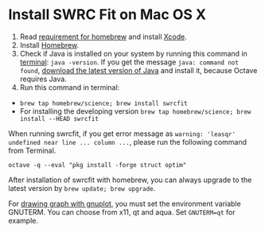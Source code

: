 # Install SWRC Fit on Mac OS X

1. Read [requirement for homebrew](https://github.com/Homebrew/homebrew/blob/master/share/doc/homebrew/Installation.md#requirements) and install [Xcode](https://itunes.apple.com/us/app/xcode/id497799835).
2. Install [Homebrew](http://brew.sh/).
3. Check if Java is installed on your system by running this command in [terminal](https://en.wikipedia.org/wiki/Terminal_(OS_X)): `java -version`. If you get the message `java: command not found`, [download the latest version of Java](https://www.java.com/download/) and install it, because Octave requires Java.
4. Run this command in terminal:
 - `brew tap homebrew/science; brew install swrcfit`
 - For installing the developing version `brew tap homebrew/science; brew install --HEAD swrcfit`

When running swrcfit, if you get error message as `warning: 'leasqr' undefined near line ... column ...`, please run the following command from Terminal.

```
octave -q --eval "pkg install -forge struct optim"
```

After installation of swrcfit with homebrew, you can always upgrade to the latest version by `brew update; brew upgrade`.

For [drawing graph with gnuplot](graph.md), you must set the environment variable GNUTERM. You can choose from x11, qt and aqua. Set `GNUTERM=qt` for example.
